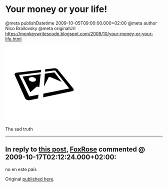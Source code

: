 # Your money or your life!

@meta publishDatetime 2009-10-05T09:00:00.000+02:00
@meta author Nico Brailovsky
@meta originalUrl https://monkeywritescode.blogspot.com/2009/10/your-money-or-your-life.html

[![assalto_en](/blog_img/img_lost.png)](md_blog/youfoundadeadlink.md)

The sad truth


---
## In reply to [this post](), [FoxRose]() commented @ 2009-10-17T02:12:24.000+02:00:

no en este país

Original [published here](md_blog/2009/1005_Yourmoneyoryourlife.md).

